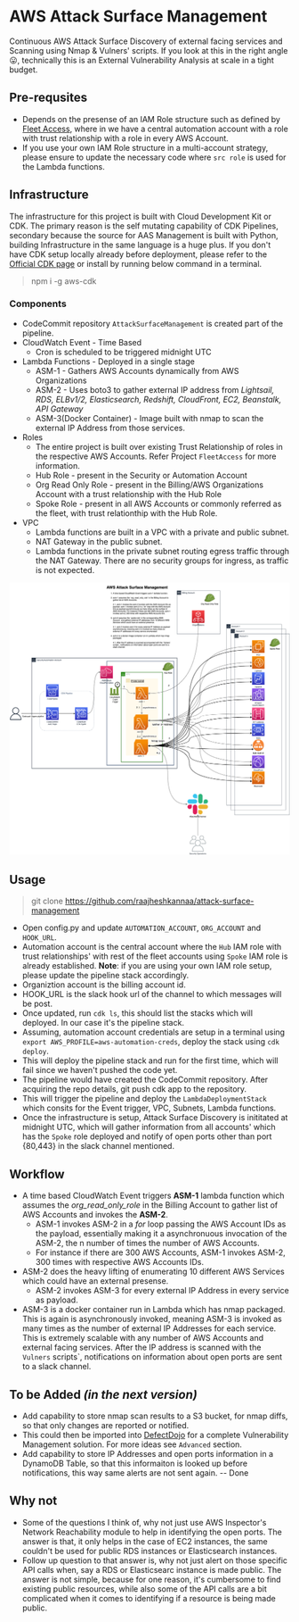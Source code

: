 # AWS Attack Surface Management
Continuous AWS Attack Surface Discovery of external facing services and Scanning using Nmap & Vulners' scripts. If you look at this in the right angle :stuck_out_tongue:, technically this is an External Vulnerability Analysis at scale in a tight budget.

## Pre-requsites
* Depends on the presense of an IAM Role structure such as defined by [Fleet Access](https://github.com/raajheshkannaa/fleet-access), where in we have a central automation account with a role with trust relationship with a role in every AWS Account.
* If you use your own IAM Role structure in a multi-account strategy, please ensure to update the necessary code where `src role` is used for the Lambda functions.

## Infrastructure
The infrastructure for this project is built with Cloud Development Kit or CDK. The primary reason is the self mutating capability of CDK Pipelines, secondary because the source for AAS Management is built with Python, building Infrastructure in the same language is a huge plus. If you don't have CDK setup locally already before deployment, please refer to the [Official CDK page](https://github.com/aws/aws-cdk) or install by running below command in a terminal.
> npm i -g aws-cdk 

### Components
* CodeCommit repository `AttackSurfaceManagement` is created part of the pipeline.
* CloudWatch Event - Time Based
    * Cron is scheduled to be triggered midnight UTC
* Lambda Functions - Deployed in a single stage
    * ASM-1 - Gathers AWS Accounts dynamically from AWS Organizations
	* ASM-2 - Uses boto3 to gather external IP address from _Lightsail, RDS, ELBv1/2, Elasticsearch, Redshift, CloudFront, EC2, Beanstalk, API Gateway_
	* ASM-3(Docker Container) - Image built with nmap to scan the external IP Address from those services.
* Roles
    * The entire project is built over existing Trust Relationship of roles in the respective AWS Accounts. Refer Project `FleetAccess` for more information.
	* Hub Role - present in the Security or Automation Account
	* Org Read Only Role - present in the Billing/AWS Organizations Account with a trust relationship with the Hub Role
	* Spoke Role - present in all AWS Accounts or commonly referred as the fleet, with trust relationthip with the Hub Role.
* VPC
    * Lambda functions are built in a VPC with a private and public subnet.
	* NAT Gateway in the public subnet.
	* Lambda functions in the private subnet routing egress traffic through the NAT Gateway. There are no security groups for ingress, as traffic is not expected.

![CDK Pipelines to deploy the infrastructure for AWS Attack Surface Management](AWS_Attack_Surface_Management.png)

## Usage
> git clone https://github.com/raajheshkannaa/attack-surface-management
* Open config.py and update `AUTOMATION_ACCOUNT`, `ORG_ACCOUNT` and `HOOK_URL`.
* Automation account is the central account where the `Hub` IAM role with trust relationships' with rest of the fleet accounts using `Spoke` IAM role is already established. 
**Note**: if you are using your own IAM role setup, please update the pipeline stack accordingly.
* Organiztion account is the billing account id.
* HOOK_URL is the slack hook url of the channel to which messages will be post.
* Once updated, run `cdk ls`, this should list the stacks which will deployed. In our case it's the pipeline stack.
* Assuming, automation account credentials are setup in a terminal using `export AWS_PROFILE=aws-automation-creds`, deploy the stack using `cdk deploy`.
* This will deploy the pipeline stack and run for the first time, which will fail since we haven't pushed the code yet.
* The pipeline would have created the CodeCommit repository. After acquiring the repo details, git push cdk app to the repository.
* This will trigger the pipeline and deploy the `LambdaDeploymentStack` which consits for the Event trigger, VPC, Subnets, Lambda functions.
* Once the infrastructure is setup, Attack Surface Discovery is inititated at midnight UTC, which will gather information from all accounts' which has the `Spoke` role deployed and notify of open ports other than port {80,443} in the slack channel mentioned.


## Workflow
* A time based CloudWatch Event triggers **ASM-1** lambda function which assumes the _org_read_only_role_ in the Billing Account to gather list of AWS Accounts and invokes the **ASM-2**.
    * ASM-1 invokes ASM-2 in a _for_ loop passing the AWS Account IDs as the payload, essentially making it a asynchronuous invocation of the ASM-2, the n number of times the number of AWS Accounts.
	* For instance if there are 300 AWS Accounts, ASM-1 invokes ASM-2, 300 times with respective AWS Accounts IDs.
* ASM-2 does the heavy lifting of enumerating 10 different AWS Services which could have an external presense.
    * ASM-2 invokes ASM-3 for every external IP Address in every service as payload. 
* ASM-3 is a docker container run in Lambda which has nmap packaged. This is again is asynchronously invoked, meaning ASM-3 is invoked as many times as the number of external IP Addresses for each service. This is extremely scalable with any number of AWS Accounts and external facing services. After the IP address is scanned with the `Vulners` scripts`, notifications on information about open ports are sent to a slack channel.


## To be Added _(in the next version)_
* Add capability to store nmap scan results to a S3 bucket, for nmap diffs, so that only changes are reported or notified.
* This could then be imported into [DefectDojo](https://github.com/DefectDojo/django-DefectDojo) for a complete Vulnerability Management solution. For more ideas see `Advanced` section.
* Add capability to store IP Addresses and open ports information in a DynamoDB Table, so that this informaiton is looked up before notifications, this way same alerts are not sent again. -- Done

## Why not
* Some of the questions I think of, why not just use AWS Inspector's Network Reachability module to help in identifying the open ports. 
The answer is that, it only helps in the case of EC2 instances, the same couldn't be used for public RDS instances or Elasticsearch instances.
* Follow up question to that answer is, why not just alert on those specific API calls when, say a RDS or Elasticsearc instance is made public. 
The answer is not simple, because for one reason, it's cumbersome to find existing public resources, while also some of the API calls are a bit complicated when it comes to identifying if a resource is being made public.